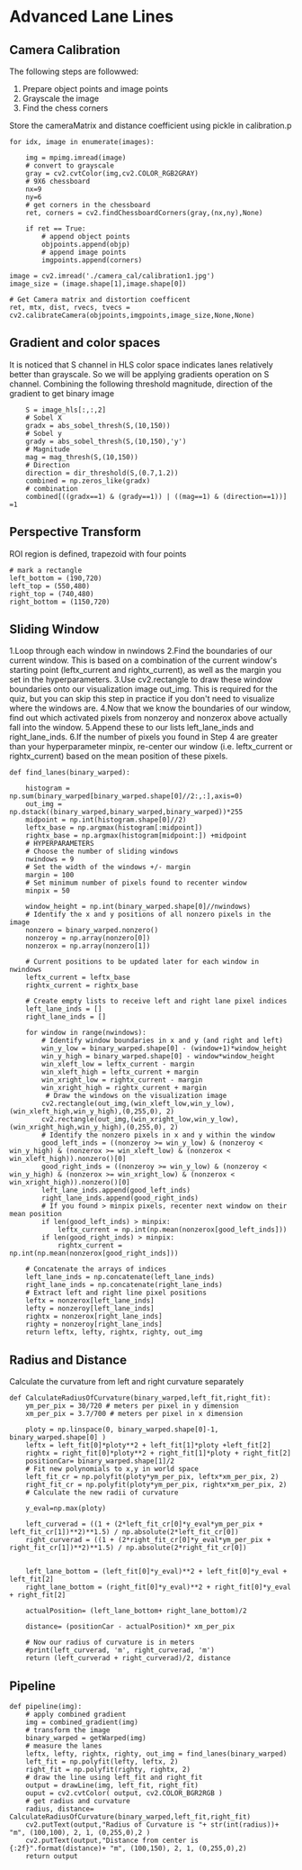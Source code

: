 # Advanced Lane Lines

## Camera Calibration
The following steps are followwed:
1. Prepare object points and image points
2. Grayscale the image
3. Find the chess corners

Store the cameraMatrix and distance coefficient using pickle in calibration.p

```
for idx, image in enumerate(images):
    
    img = mpimg.imread(image)
    # convert to grayscale
    gray = cv2.cvtColor(img,cv2.COLOR_RGB2GRAY)
    # 9X6 chessboard
    nx=9
    ny=6
    # get corners in the chessboard
    ret, corners = cv2.findChessboardCorners(gray,(nx,ny),None)
    
    if ret == True:
        # append object points 
        objpoints.append(objp)
        # append image points
        imgpoints.append(corners)

image = cv2.imread('./camera_cal/calibration1.jpg')
image_size = (image.shape[1],image.shape[0])

# Get Camera matrix and distortion coefficent
ret, mtx, dist, rvecs, tvecs = cv2.calibrateCamera(objpoints,imgpoints,image_size,None,None)
```

## Gradient and color spaces
It is noticed that S channel in HLS color space indicates lanes relatively better than grayscale. So we will be applying gradients operation on S channel.
Combining the following threshold magnitude, direction of the gradient to get binary image
```
    S = image_hls[:,:,2]
    # Sobel X
    gradx = abs_sobel_thresh(S,(10,150))
    # Sobel y
    grady = abs_sobel_thresh(S,(10,150),'y')
    # Magnitude
    mag = mag_thresh(S,(10,150))
    # Direction
    direction = dir_threshold(S,(0.7,1.2))
    combined = np.zeros_like(gradx)
    # combination
    combined[((gradx==1) & (grady==1)) | ((mag==1) & (direction==1))] =1
```
## Perspective Transform
ROI region is defined, trapezoid with four points
```
# mark a rectangle
left_bottom = (190,720)
left_top = (550,480)
right_top = (740,480)
right_bottom = (1150,720)
```
## Sliding Window
1.Loop through each window in nwindows
2.Find the boundaries of our current window. This is based on a combination of the current window's starting point (leftx_current and rightx_current), as well as the margin you set in the hyperparameters.
3.Use cv2.rectangle to draw these window boundaries onto our visualization image out_img. This is required for the quiz, but you can skip this step in practice if you don't need to visualize where the windows are.
4.Now that we know the boundaries of our window, find out which activated pixels from nonzeroy and nonzerox above actually fall into the window.
5.Append these to our lists left_lane_inds and right_lane_inds.
6.If the number of pixels you found in Step 4 are greater than your hyperparameter minpix, re-center our window (i.e. leftx_current or rightx_current) based on the mean position of these pixels.
```
def find_lanes(binary_warped):
    
    histogram = np.sum(binary_warped[binary_warped.shape[0]//2:,:],axis=0)
    out_img = np.dstack((binary_warped,binary_warped,binary_warped))*255
    midpoint = np.int(histogram.shape[0]//2)
    leftx_base = np.argmax(histogram[:midpoint])
    rightx_base = np.argmax(histogram[midpoint:]) +midpoint
    # HYPERPARAMETERS
    # Choose the number of sliding windows
    nwindows = 9
    # Set the width of the windows +/- margin
    margin = 100
    # Set minimum number of pixels found to recenter window
    minpix = 50
    
    window_height = np.int(binary_warped.shape[0]//nwindows)
    # Identify the x and y positions of all nonzero pixels in the image
    nonzero = binary_warped.nonzero()
    nonzeroy = np.array(nonzero[0])
    nonzerox = np.array(nonzero[1])
    
    # Current positions to be updated later for each window in nwindows
    leftx_current = leftx_base
    rightx_current = rightx_base

    # Create empty lists to receive left and right lane pixel indices
    left_lane_inds = []
    right_lane_inds = []
    
    for window in range(nwindows):
        # Identify window boundaries in x and y (and right and left)
        win_y_low = binary_warped.shape[0] - (window+1)*window_height
        win_y_high = binary_warped.shape[0] - window*window_height
        win_xleft_low = leftx_current - margin
        win_xleft_high = leftx_current + margin
        win_xright_low = rightx_current - margin
        win_xright_high = rightx_current + margin
         # Draw the windows on the visualization image
        cv2.rectangle(out_img,(win_xleft_low,win_y_low),(win_xleft_high,win_y_high),(0,255,0), 2) 
        cv2.rectangle(out_img,(win_xright_low,win_y_low),(win_xright_high,win_y_high),(0,255,0), 2)
        # Identify the nonzero pixels in x and y within the window
        good_left_inds = ((nonzeroy >= win_y_low) & (nonzeroy < win_y_high) & (nonzerox >= win_xleft_low) & (nonzerox < win_xleft_high)).nonzero()[0]
        good_right_inds = ((nonzeroy >= win_y_low) & (nonzeroy < win_y_high) & (nonzerox >= win_xright_low) & (nonzerox < win_xright_high)).nonzero()[0]
        left_lane_inds.append(good_left_inds)
        right_lane_inds.append(good_right_inds)
        # If you found > minpix pixels, recenter next window on their mean position
        if len(good_left_inds) > minpix:
            leftx_current = np.int(np.mean(nonzerox[good_left_inds]))
        if len(good_right_inds) > minpix:        
            rightx_current = np.int(np.mean(nonzerox[good_right_inds]))
        
    # Concatenate the arrays of indices
    left_lane_inds = np.concatenate(left_lane_inds)
    right_lane_inds = np.concatenate(right_lane_inds)
    # Extract left and right line pixel positions
    leftx = nonzerox[left_lane_inds]
    lefty = nonzeroy[left_lane_inds] 
    rightx = nonzerox[right_lane_inds]
    righty = nonzeroy[right_lane_inds]
    return leftx, lefty, rightx, righty, out_img
```

## Radius and Distance
Calculate the curvature from left and right curvature separately
```
def CalculateRadiusOfCurvature(binary_warped,left_fit,right_fit):
    ym_per_pix = 30/720 # meters per pixel in y dimension
    xm_per_pix = 3.7/700 # meters per pixel in x dimension
    
    ploty = np.linspace(0, binary_warped.shape[0]-1, binary_warped.shape[0] )
    leftx = left_fit[0]*ploty**2 + left_fit[1]*ploty +left_fit[2]
    rightx = right_fit[0]*ploty**2 + right_fit[1]*ploty + right_fit[2]
    positionCar= binary_warped.shape[1]/2
    # Fit new polynomials to x,y in world space
    left_fit_cr = np.polyfit(ploty*ym_per_pix, leftx*xm_per_pix, 2)
    right_fit_cr = np.polyfit(ploty*ym_per_pix, rightx*xm_per_pix, 2)
    # Calculate the new radii of curvature
    
    y_eval=np.max(ploty)
    
    left_curverad = ((1 + (2*left_fit_cr[0]*y_eval*ym_per_pix + left_fit_cr[1])**2)**1.5) / np.absolute(2*left_fit_cr[0])
    right_curverad = ((1 + (2*right_fit_cr[0]*y_eval*ym_per_pix + right_fit_cr[1])**2)**1.5) / np.absolute(2*right_fit_cr[0])
    
    
    left_lane_bottom = (left_fit[0]*y_eval)**2 + left_fit[0]*y_eval + left_fit[2]
    right_lane_bottom = (right_fit[0]*y_eval)**2 + right_fit[0]*y_eval + right_fit[2]
    
    actualPosition= (left_lane_bottom+ right_lane_bottom)/2
    
    distance= (positionCar - actualPosition)* xm_per_pix
    
    # Now our radius of curvature is in meters
    #print(left_curverad, 'm', right_curverad, 'm')
    return (left_curverad + right_curverad)/2, distance
```

## Pipeline
```
def pipeline(img):
    # apply combined gradient
    img = combined_gradient(img)
    # transform the image
    binary_warped = getWarped(img)
    # measure the lanes
    leftx, lefty, rightx, righty, out_img = find_lanes(binary_warped)
    left_fit = np.polyfit(lefty, leftx, 2)
    right_fit = np.polyfit(righty, rightx, 2)
    # draw the line using left_fit and right_fit
    output = drawLine(img, left_fit, right_fit)
    ouput = cv2.cvtColor( output, cv2.COLOR_BGR2RGB )
    # get radius and curvature 
    radius, distance= CalculateRadiusOfCurvature(binary_warped,left_fit,right_fit)
    cv2.putText(output,"Radius of Curvature is "+ str(int(radius))+ "m", (100,100), 2, 1, (0,255,0),2 )
    cv2.putText(output,"Distance from center is {:2f}".format(distance)+ "m", (100,150), 2, 1, (0,255,0),2)
    return output
```
